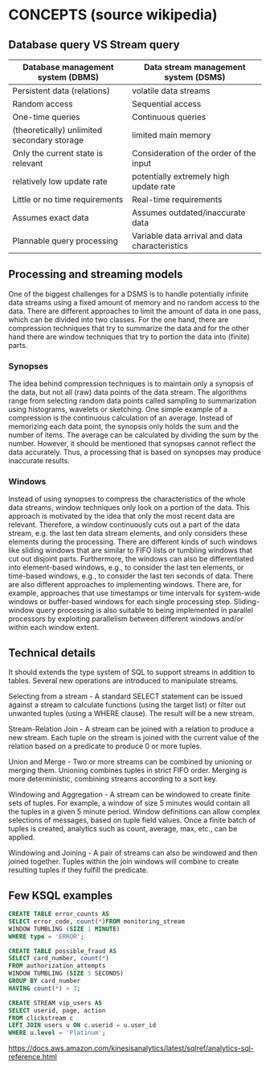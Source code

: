 # CONCEPTS (source wikipedia)

## Database query VS Stream query
| Database management system (DBMS) | Data stream management system (DSMS) |
|-----------------------------------|--------------------------------------|
| Persistent data (relations) | volatile data streams |
| Random access | Sequential access |
| One-time queries | Continuous queries |
| (theoretically) unlimited secondary storage | limited main memory |
| Only the current state is relevant | Consideration of the order of the input |
| relatively low update rate | potentially extremely high update rate |
| Little or no time requirements | Real-time requirements |
| Assumes exact data | Assumes outdated/inaccurate data |
| Plannable query processing | Variable data arrival and data characteristics |

## Processing and streaming models

One of the biggest challenges for a DSMS is to handle potentially infinite data streams using a fixed amount of memory and no random access to the data. There are different approaches to limit the amount of data in one pass, which can be divided into two classes. For the one hand, there are compression techniques that try to summarize the data and for the other hand there are window techniques that try to portion the data into (finite) parts.

### Synopses

The idea behind compression techniques is to maintain only a synopsis of the data, but not all (raw) data points of the data stream. The algorithms range from selecting random data points called sampling to summarization using histograms, wavelets or sketching. One simple example of a compression is the continuous calculation of an average. Instead of memorizing each data point, the synopsis only holds the sum and the number of items. The average can be calculated by dividing the sum by the number. However, it should be mentioned that synopses cannot reflect the data accurately. Thus, a processing that is based on synopses may produce inaccurate results.

### Windows

Instead of using synopses to compress the characteristics of the whole data streams, window techniques only look on a portion of the data. This approach is motivated by the idea that only the most recent data are relevant. Therefore, a window continuously cuts out a part of the data stream, e.g. the last ten data stream elements, and only considers these elements during the processing. There are different kinds of such windows like sliding windows that are similar to FIFO lists or tumbling windows that cut out disjoint parts. Furthermore, the windows can also be differentiated into element-based windows, e.g., to consider the last ten elements, or time-based windows, e.g., to consider the last ten seconds of data. There are also different approaches to implementing windows. There are, for example, approaches that use timestamps or time intervals for system-wide windows or buffer-based windows for each single processing step. Sliding-window query processing is also suitable to being implemented in parallel processors by exploiting parallelism between different windows and/or within each window extent.

## Technical details

It should extends the type system of SQL to support streams in addition to tables. Several new operations are introduced to manipulate streams.

Selecting from a stream - A standard SELECT statement can be issued against a stream to calculate functions (using the target list) or filter out unwanted tuples (using a WHERE clause). The result will be a new stream.

Stream-Relation Join - A stream can be joined with a relation to produce a new stream. Each tuple on the stream is joined with the current value of the relation based on a predicate to produce 0 or more tuples.

Union and Merge - Two or more streams can be combined by unioning or merging them. Unioning combines tuples in strict FIFO order. Merging is more deterministic, combining streams according to a sort key.

Windowing and Aggregation - A stream can be windowed to create finite sets of tuples. For example, a window of size 5 minutes would contain all the tuples in a given 5 minute period. Window definitions can allow complex selections of messages, based on tuple field values. Once a finite batch of tuples is created, analytics such as count, average, max, etc., can be applied.

Windowing and Joining - A pair of streams can also be windowed and then joined together. Tuples within the join windows will combine to create resulting tuples if they fulfill the predicate.


## Few KSQL examples

```sql
CREATE TABLE error_counts AS
SELECT error_code, count(*)FROM monitoring_stream
WINDOW TUMBLING (SIZE 1 MINUTE)
WHERE type = 'ERROR';
```

```sql
CREATE TABLE possible_fraud AS
SELECT card_number, count(*)
FROM authorization_attempts
WINDOW TUMBLING (SIZE 5 SECONDS)
GROUP BY card_number
HAVING count(*) > 3;
```

```sql
CREATE STREAM vip_users AS
SELECT userid, page, action 
FROM clickstream c 
LEFT JOIN users u ON c.userid = u.user_id
WHERE u.level = 'Platinum';
```

https://docs.aws.amazon.com/kinesisanalytics/latest/sqlref/analytics-sql-reference.html
